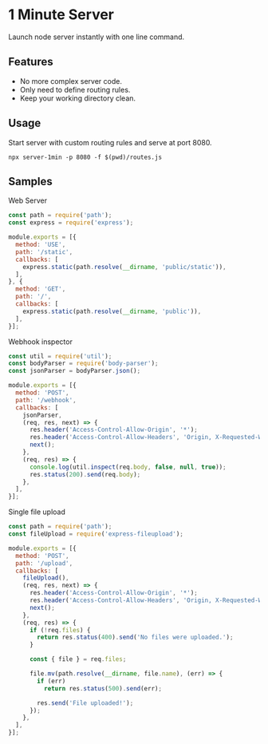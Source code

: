 # 1 Minute Server

Launch node server instantly with one line command.

## Features

- No more complex server code.
- Only need to define routing rules.
- Keep your working directory clean.

## Usage

Start server with custom routing rules and serve at port 8080.

```
npx server-1min -p 8080 -f $(pwd)/routes.js
```

## Samples

Web Server

```js
const path = require('path');
const express = require('express');

module.exports = [{
  method: 'USE',
  path: '/static',
  callbacks: [
    express.static(path.resolve(__dirname, 'public/static')),
  ],
}, {
  method: 'GET',
  path: '/',
  callbacks: [
    express.static(path.resolve(__dirname, 'public')),
  ],
}];
```

Webhook inspector

```js
const util = require('util');
const bodyParser = require('body-parser');
const jsonParser = bodyParser.json();

module.exports = [{
  method: 'POST',
  path: '/webhook',
  callbacks: [
    jsonParser,
    (req, res, next) => {
      res.header('Access-Control-Allow-Origin', '*');
      res.header('Access-Control-Allow-Headers', 'Origin, X-Requested-With, Content-Type, Accept');
      next();
    },
    (req, res) => {
      console.log(util.inspect(req.body, false, null, true));
      res.status(200).send(req.body);
    },
  ],
}];
```

Single file upload

```js
const path = require('path');
const fileUpload = require('express-fileupload');

module.exports = [{
  method: 'POST',
  path: '/upload',
  callbacks: [
    fileUpload(),
    (req, res, next) => {
      res.header('Access-Control-Allow-Origin', '*');
      res.header('Access-Control-Allow-Headers', 'Origin, X-Requested-With, Content-Type, Accept');
      next();
    },
    (req, res) => {
      if (!req.files) {
        return res.status(400).send('No files were uploaded.');
      }

      const { file } = req.files;

      file.mv(path.resolve(__dirname, file.name), (err) => {
        if (err)
          return res.status(500).send(err);

        res.send('File uploaded!');
      });
    },
  ],
}];
```
